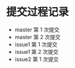 # 提交过程记录

-   master 第 1 次提交
-   master 第 2 次提交
-   issue1 第 1 次提交
-   issue1 第 2 次提交
-   issue2 第 1 次提交
